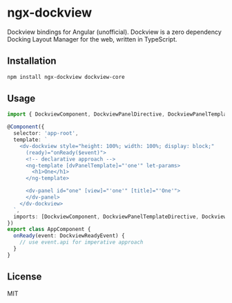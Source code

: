 # ngx-dockview

Dockview bindings for Angular (unofficial). Dockview is a zero dependency Docking Layout Manager for the web, written in TypeScript.

## Installation

```bash
npm install ngx-dockview dockview-core
```

## Usage

```typescript
import { DockviewComponent, DockviewPanelDirective, DockviewPanelTemplateDirective } from 'ngx-dockview';

@Component({
  selector: 'app-root',
  template: `
    <dv-dockview style="height: 100%; width: 100%; display: block;"
      (ready)="onReady($event)">
      <!-- declarative approach -->
      <ng-template [dvPanelTemplate]="'one'" let-params>
        <h1>One</h1>
      </ng-template>

      <dv-panel id="one" [view]="'one'" [title]="'One'">
      </dv-panel>
    </dv-dockview>
  `,
  imports: [DockviewComponent, DockviewPanelTemplateDirective, DockviewPanelDirective]
})
export class AppComponent {
  onReady(event: DockviewReadyEvent) {
    // use event.api for imperative approach
  }
}
```

## License

MIT